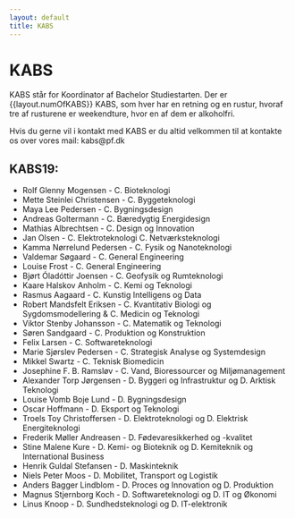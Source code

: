 ```yaml
---
layout: default
title: KABS
---
```


<h1>KABS</h1>

<p>KABS står for Koordinator af Bachelor Studiestarten. Der er {{layout.numOfKABS}} KABS, som hver har en retning og en rustur, hvoraf tre af rusturene er weekendture, hvor en af dem er alkoholfri. </p>
<p>Hvis du gerne vil i kontakt med KABS er du altid velkommen til at kontakte os over vores mail: kabs@pf.dk</p>

<h2>KABS19:</h2>
<ul>
<li>	Rolf Glenny Mogensen	-	C. Bioteknologi	</li>
<li>	Mette Steinlei Christensen	-	C. Byggeteknologi	</li>
<li>	Maya Lee Pedersen	-	C. Bygningsdesign	</li>
<li>	Andreas Goltermann	-	C. Bæredygtig Energidesign	</li>
<li>	Mathias Albrechtsen	-	C. Design og Innovation	</li>
<li>	Jan Olsen	-	C. Elektroteknologi C. Netværksteknologi	</li>
<li>	Kamma Nørrelund Pedersen	-	C. Fysik og Nanoteknologi	</li>
<li>	Valdemar Søgaard	-	C. General Engineering	</li>
<li>	Louise Frost	-	C. General Engineering	</li>
<li>	Bjørt Óladóttir Joensen	-	C. Geofysik og Rumteknologi	</li>
<li>	Kaare Halskov Anholm	-	C. Kemi og Teknologi	</li>
<li>	Rasmus Aagaard	-	C. Kunstig Intelligens og Data	</li>
<li>	Robert Mandsfelt Eriksen	-	C. Kvantitativ Biologi og Sygdomsmodellering  & C. Medicin og Teknologi	</li>
<li>	Viktor Stenby Johansson	-	C. Matematik og Teknologi	</li>
<li>	Søren Sandgaard	-	C. Produktion og Konstruktion	</li>
<li>	Felix Larsen	-	C. Softwareteknologi	</li>
<li>	Marie Sjørslev Pedersen	-	C. Strategisk Analyse og Systemdesign	</li>
<li>	Mikkel Swartz	-	C. Teknisk Biomedicin	</li>
<li>	Josephine F. B. Ramsløv	-	C. Vand, Bioressourcer og Miljømanagement	</li>
<li>	Alexander Torp Jørgensen	-	D. Byggeri og Infrastruktur og D. Arktisk Teknologi	</li>
<li>	Louise Vomb Boje Lund	-	D. Bygningsdesign	</li>
<li>	Oscar Hoffmann	-	D. Eksport og Teknologi	</li>
<li>	Troels Toy Christoffersen	-	D. Elektroteknologi og D. Elektrisk Energiteknologi	</li>
<li>	Frederik Møller Andreasen	-	D. Fødevaresikkerhed og -kvalitet	</li>
<li>	Stine Malene Kure	-	D. Kemi- og Bioteknik og D. Kemiteknik og International Business	</li>
<li>	Henrik Guldal Stefansen	-	D. Maskinteknik	</li>
<li>	Niels Peter Moos	-	D. Mobilitet, Transport og Logistik	</li>
<li>	Anders Bagger Lindblom	-	D. Proces og Innovation og D. Produktion	</li>
<li>	Magnus Stjernborg Koch	-	D. Softwareteknologi og D. IT og Økonomi	</li>
<li>	Linus Knoop	-	D. Sundhedsteknologi og D. IT-elektronik	</li>

</ul>
